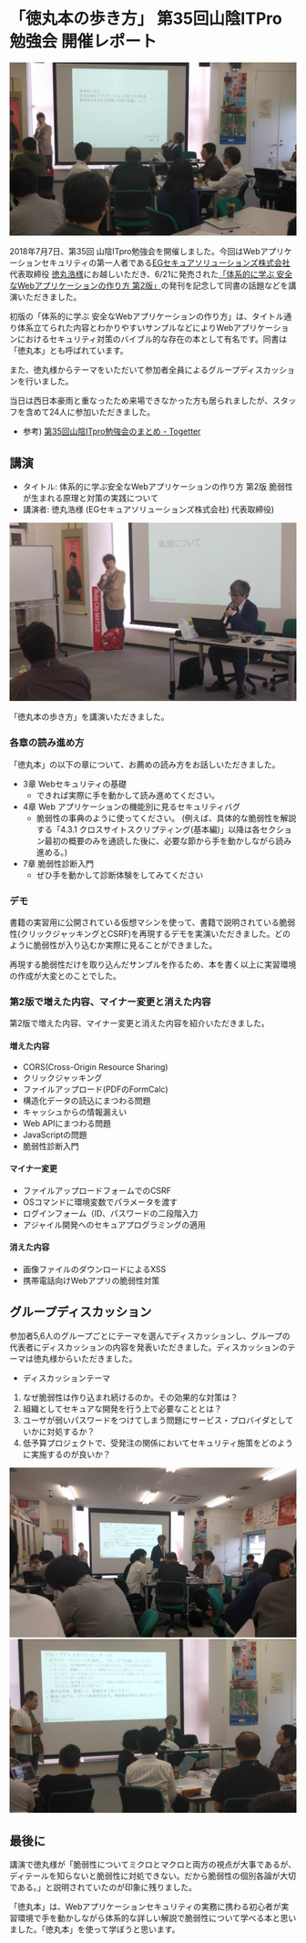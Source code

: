 # 「徳丸本の歩き方」 第35回山陰ITPro勉強会 開催レポート

![](images/speech1.jpg)

2018年7月7日、第35回 山陰ITpro勉強会を開催しました。今回はWebアプリケーションセキュリティの第一人者である[EGセキュアソリューションズ株式会社](https://www.eg-secure.co.jp/) 代表取締役 [徳丸浩様](https://twitter.com/ockeghem)にお越しいただき、6/21に発売された[「体系的に学ぶ 安全なWebアプリケーションの作り方 第2版」](https://www.eg-secure.co.jp/wasbook/)の発刊を記念して同書の話題などを講演いただきました。

初版の「体系的に学ぶ 安全なWebアプリケーションの作り方」は、タイトル通り体系立てられた内容とわかりやすいサンプルなどによりWebアプリケーションにおけるセキュリティ対策のバイブル的な存在の本として有名です。同書は「徳丸本」とも呼ばれています。

また、徳丸様からテーマをいただいて参加者全員によるグループディスカッションを行いました。

当日は西日本豪雨と重なったため来場できなかった方も居られましたが、スタッフを含めて24人に参加いただきました。

- 参考) [第35回山陰ITpro勉強会のまとめ - Togetter](https://togetter.com/li/1245071)

## 講演
- タイトル: 体系的に学ぶ安全なWebアプリケーションの作り方 第2版 脆弱性が生まれる原理と対策の実践について
- 講演者: 徳丸浩様 (EGセキュアソリューションズ株式会社) 代表取締役)

![](images/speech2.jpg)

「徳丸本の歩き方」を講演いただきました。

### 各章の読み進め方
「徳丸本」の以下の章について、お薦めの読み方をお話しいただきました。

- 3章 Webセキュリティの基礎
  - できれば実際に手を動かして読み進めてください。
- 4章 Web アプリケーションの機能別に見るセキュリティバグ
  - 脆弱性の事典のように使ってください。
  (例えば、具体的な脆弱性を解説する「4.3.1 クロスサイトスクリプティング(基本編)」以降は各セクション最初の概要のみを通読した後に、必要な節から手を動かしながら読み進める。)
- 7章 脆弱性診断入門
  - ぜひ手を動かして診断体験をしてみてください

### デモ
書籍の実習用に公開されている仮想マシンを使って、書籍で説明されている脆弱性(クリックジャッキングとCSRF)を再現するデモを実演いただきました。どのように脆弱性が入り込むか実際に見ることができました。

再現する脆弱性だけを取り込んだサンプルを作るため、本を書く以上に実習環境の作成が大変とのことでした。

### 第2版で増えた内容、マイナー変更と消えた内容

第2版で増えた内容、マイナー変更と消えた内容を紹介いただきました。

#### 増えた内容

- CORS(Cross-Origin Resource Sharing)
- クリックジャッキング
- ファイルアップロード(PDFのFormCalc)
- 構造化データの読込にまつわる問題
- キャッシュからの情報漏えい
- Web APIにまつわる問題
- JavaScriptの問題
- 脆弱性診断入門

#### マイナー変更

- ファイルアップロードフォームでのCSRF
- OSコマンドに環境変数でパラメータを渡す
- ログインフォーム（ID、パスワードの二段階入力
- アジャイル開発へのセキュアプログラミングの適用

#### 消えた内容

- 画像ファイルのダウンロードによるXSS
- 携帯電話向けWebアプリの脆弱性対策

## グループディスカッション

参加者5,6人のグループごとにテーマを選んでディスカッションし、グループの代表者にディスカッションの内容を発表いただきました。ディスカッションのテーマは徳丸様からいただきました。

- ディスカッションテーマ
1. なぜ脆弱性は作り込まれ続けるのか。その効果的な対策は？
2. 組織としてセキュアな開発を行う上で必要なこととは？
3. ユーザが弱いパスワードをつけてしまう問題にサービス・プロバイダとしていかに対処するか？
4. 低予算プロジェクトで、受発注の関係においてセキュリティ施策をどのように実施するのが良いか？

![](images/discussion1.jpg)
![](images/discussion2.jpg)

## 最後に

講演で徳丸様が「脆弱性についてミクロとマクロと両方の視点が大事であるが、ディテールを知らないと脆弱性に対処できない。だから脆弱性の個別各論が大切である。」と説明されていたのが印象に残りました。

「徳丸本」は、Webアプリケーションセキュリティの実務に携わる初心者が実習環境で手を動かしながら体系的な詳しい解説で脆弱性について学べる本と思いました。「徳丸本」を使って学ぼうと思います。
